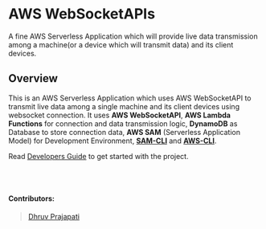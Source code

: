 # AWS WebSocketAPIs

A fine AWS Serverless Application which will provide live data transmission among a machine(or a device which will transmit data) and its client devices.

## Overview

This is an AWS Serverless Application which uses AWS WebSocketAPI to transmit live data among a single machine and its client devices using websocket connection. It uses **AWS WebSocketAPI**, **AWS Lambda Functions** for connection and data transmission logic, **DynamoDB** as Database to store connection data, **AWS SAM** (Serverless Application Model) for Development Environment, **[SAM-CLI](https://docs.aws.amazon.com/serverless-application-model/latest/developerguide/serverless-sam-cli-install.html)** and **[AWS-CLI](https://aws.amazon.com/cli)**.

Read [Developers Guide]() to get started with the project.

<br>
<br>

#### Contributors:

> [Dhruv Prajapati](https://github.com/DGamer007)
